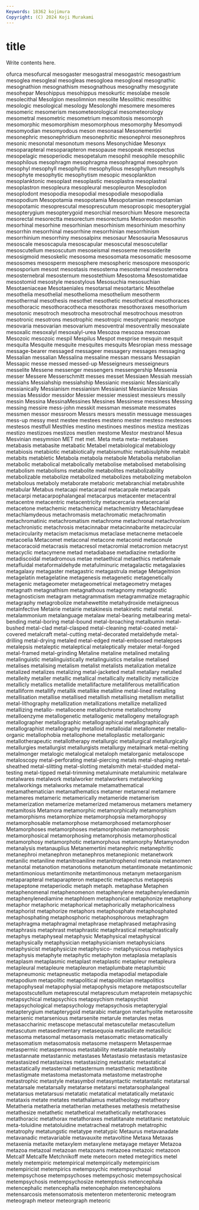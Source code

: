 ```yaml
---
Keywords: 18362 kojimura
Copyright: (C) 2024 Koji Murakami
---
```


# title

Write contents here.



ofurca mesofurcal mesogaster mesogastral mesogastric mesogastrium mesoglea mesogleal
mesogleas mesogloea mesogloeal mesognathic mesognathion mesognathism mesognathous mesognathy mesogyrate mesohepar
Mesohippus mesohippus mesokurtic mesolabe mesole mesolecithal Mesolgion mesolimnion mesolite Mesolithic
mesolithic mesologic mesological mesology Mesolonghi mesomere mesomeres mesomeric mesomerism mesometeorological
mesometeorology mesometral mesometric mesometrium mesomitosis mesomorph mesomorphic mesomorphism mesomorphous mesomorphy
Mesomyodi mesomyodian mesomyodous meson mesonasal Mesonemertini mesonephric mesonephridium mesonephritic mesonephroi
mesonephros mesonic mesonotal mesonotum mesons Mesonychidae Mesonyx mesoparapteral mesoparapteron mesopause
mesopeak mesopectus mesopelagic mesoperiodic mesopetalum mesophil mesophile mesophilic mesophilous mesophragm
mesophragma mesophragmal mesophryon mesophyl mesophyll mesophyllic mesophyllous mesophyllum mesophyls mesophyte
mesophytic mesophytism mesopic mesoplankton mesoplanktonic mesoplast mesoplastic mesoplastra mesoplastral mesoplastron
mesopleura mesopleural mesopleuron Mesoplodon mesoplodont mesopodia mesopodial mesopodiale mesopodialia mesopodium
Mesopotamia mesopotamia Mesopotamian mesopotamian mesopotamic mesoprescutal mesoprescutum mesoprosopic mesopterygial mesopterygium
mesopterygoid mesorchial mesorchium Mesore mesorecta mesorectal mesorectta mesorectum mesorectums Mesoreodon
mesorhin mesorhinal mesorhine mesorhinian mesorhinism mesorhinium mesorhiny mesorrhin mesorrhinal mesorrhine
mesorrhinian mesorrhinism mesorrhinium mesorrhiny mesosalpinx mesosaur Mesosauria Mesosaurus mesoscale mesoscapula
mesoscapular mesoscutal mesoscutellar mesoscutellum mesoscutum mesoseismal mesoseme mesosiderite mesosigmoid mesoskelic
mesosoma mesosomata mesosomatic mesosome mesosomes mesosperm mesosphere mesospheric mesospore mesosporic
mesosporium mesost mesostasis mesosterna mesosternal mesosternebra mesosternebral mesosternum mesostethium Mesostoma
Mesostomatidae mesostomid mesostyle mesostylous Mesosuchia mesosuchian Mesotaeniaceae Mesotaeniales mesotarsal mesotartaric
Mesothelae mesothelia mesothelial mesothelioma mesothelium mesotherm mesothermal mesothesis mesothet mesothetic
mesothetical mesothoraces mesothoracic mesothoracotheca mesothorax mesothoraxes mesothorium mesotonic mesotroch mesotrocha
mesotrochal mesotrochous mesotron mesotronic mesotrons mesotrophic mesotropic mesotympanic mesotype mesovaria
mesovarian mesovarium mesoventral mesoventrally mesoxalate mesoxalic mesoxalyl mesoxalyl-urea Mesozoa mesozoa
mesozoan Mesozoic mesozoic mespil Mespilus Mespot mesprise mesquin mesquit mesquita
Mesquite mesquite mesquites mesquits Mesropian mess message message-bearer messaged messageer
messagery messages messaging Messalian messalian Messalina messaline messan messans Messapian
Messapic messe messed messed-up Messeigneurs messeigneurs messelite Messene messenger messengers
messengership Messenia messer Messere Messerschmitt messes messet Messiaen Messiah messiah
messiahs Messiahship messiahship Messianic messianic Messianically messianically Messianism messianism Messianist
Messianize Messias messias Messidor messidor Messier messier messiest messieurs messily
messin Messina MessinaMessines Messines Messinese messiness Messing messing messire mess-john
messkit messman messmate messmates messmen messor messroom Messrs messrs messtin
messuage messuages mess-up messy mest mestee mestees mesteno mester mesteso
mestesoes mestesos mestfull Mesthles mestino mestinoes mestinos mestiza mestizas mestizo
mestizoes mestizos mestlen mestome Mestor mestranol Mesua Mesvinian mesymnion MET
met met. Meta meta meta- metabases metabasis metabasite metabatic Metabel
metabiological metabiology metabiosis metabiotic metabiotically metabismuthic metabisulphite metabit metabits metabletic
Metabola metabola metabole Metabolia metabolian metabolic metabolical metabolically metabolise metabolised
metabolising metabolism metabolisms metabolite metabolites metabolizability metabolizable metabolize metabolized metabolizes
metabolizing metabolon metabolous metaboly metaborate metaboric metabranchial metabrushite metabular Metabus
metacapi metacarpal metacarpale metacarpals metacarpi metacarpophalangeal metacarpus metacenter metacentral metacentre
metacentric metacentricity metacercaria metacercarial metacetone metachemic metachemical metachemistry Metachlamydeae metachlamydeous
metachromasis metachromatic metachromatin metachromatinic metachromatism metachrome metachronal metachronism metachronistic metachrosis
metacinnabar metacinnabarite metacircular metacircularity metacism metacismus metaclase metacneme metacoele metacoelia
Metacomet metaconal metacone metaconid metaconule metacoracoid metacrasis metacresol metacromial metacromion
metacryst metacyclic metacymene metad metadiabase metadiazine metadiorite metadiscoidal metadromous metae
metaethical metaethics metafemale metafluidal metaformaldehyde metafulminuric metagalactic metagalaxies metagalaxy metagaster
metagastric metagastrula metage Metageitnion metagelatin metagelatine metagenesis metagenetic metagenetically metagenic
metageometer metageometrical metageometry metages metagnath metagnathism metagnathous metagnomy metagnostic metagnosticism
metagram metagrammatism metagrammatize metagraphic metagraphy metagrobolize metahewettite metahydroxide metaigneous metainfective
Metairie metairie metakinesis metakinetic metal metal. metalammonium metalanguage metalaw metal-bearing
metalbearing metal-bending metal-boring metal-bound metal-broaching metalbumin metal-bushed metal-clad metal-clasped metal-cleaning
metal-coated metal-covered metalcraft metal-cutting metal-decorated metaldehyde metal-drilling metal-drying metaled metal-edged
metal-embossed metalepses metalepsis metaleptic metaleptical metaleptically metaler metal-forged metal-framed metal-grinding
Metaline metaline metalined metaling metalinguistic metalinguistically metalinguistics metalise metalised metalises
metalising metalism metalist metalists metalization metalize metalized metalizes metalizing metal-jacketed
metall metallary metalled metalleity metaller metallic metallical metallically metallicity metallicize
metallicly metallics metallide metallifacture metalliferous metallification metalliform metallify metallik metallike
metalline metal-lined metalling metallisation metallise metallised metallish metallising metallism metallist
metal-lithography metallization metallizations metallize metallized metallizing metallo- metallocene metallochrome metallochromy
metalloenzyme metallogenetic metallogenic metallogeny metallograph metallographer metallographic metallographical metallographically metallographist
metallography metalloid metalloidal metallometer metallo-organic metallophobia metallophone metalloplastic metallorganic metallotherapeutic
metallotherapy metallurgic metallurgical metallurgically metallurgies metallurgist metallurgists metallurgy metalmark metal-melting
metalmonger metalogic metalogical metaloph metalorganic metaloscope metaloscopy metal-perforating metal-piercing metals
metal-shaping metal-sheathed metal-slitting metal-slotting metalsmith metal-studded metal-testing metal-tipped metal-trimming metaluminate
metaluminic metalware metalwares metalwork metalworker metalworkers metalworking metalworkings metalworks metamale
metamathematical metamathematician metamathematics metamer metameral metamere metameres metameric metamerically metameride
metamerism metamerization metamerize metamerized metamerous metamers metamery metamitosis Metamora metamorphic
metamorphically metamorphism metamorphisms metamorphize metamorphopsia metamorphopsy metamorphosable metamorphose metamorphosed metamorphoser
Metamorphoses metamorphoses metamorphosian metamorphosic metamorphosical metamorphosing metamorphosis metamorphostical metamorphosy metamorphotic
metamorphous metamorphy Metamynodon metanalysis metanauplius Metanemertini metanephric metanephritic metanephroi metanephron
metanephros metanepionic metanetwork metanilic metaniline metanitroaniline metanitrophenol metanoia metanomen metanotal
metanotion metanotions metanotum metantimonate metantimonic metantimonious metantimonite metantimonous metanym metaorganism
metaparapteral metaparapteron metapectic metapectus metapepsis metapeptone metaperiodic metaph metaph. metaphase
Metaphen metaphenomenal metaphenomenon metaphenylene metaphenylenediamin metaphenylenediamine metaphloem metaphonical metaphonize metaphony
metaphor metaphoric metaphorical metaphorically metaphoricalness metaphorist metaphorize metaphors metaphosphate metaphosphated
metaphosphating metaphosphoric metaphosphorous metaphragm metaphragma metaphragmal metaphrase metaphrased metaphrasing metaphrasis
metaphrast metaphrastic metaphrastical metaphrastically metaphys metaphyseal metaphysic Metaphysical metaphysical metaphysically
metaphysician metaphysicianism metaphysicians metaphysicist metaphysicize metaphysico- metaphysicous metaphysics metaphysis metaphyte
metaphytic metaphyton metaplasia metaplasis metaplasm metaplasmic metaplast metaplastic metapleur metapleura
metapleural metapleure metapleuron metaplumbate metaplumbic metapneumonic metapneustic metapodia metapodial metapodiale
metapodium metapolitic metapolitical metapolitician metapolitics metapophyseal metapophysial metapophysis metapore metapostscutellar
metapostscutellum metaprescutal metaprescutum metaprotein metapsychic metapsychical metapsychics metapsychism metapsychist metapsychological
metapsychology metapsychosis metapterygial metapterygium metapterygoid metarabic metargon metarhyolite metarossite metarsenic
metarsenious metarsenite metarule metarules metas metasaccharinic metascope metascutal metascutellar metascutellum
metascutum metasedimentary metasequoia metasilicate metasilicic metasoma metasomal metasomasis metasomatic metasomatically
metasomatism metasomatosis metasome metasperm Metaspermae metaspermic metaspermous metastability metastable metastably
metastannate metastannic metastases Metastasio metastasis metastasize metastasized metastasizes metastasizing metastatic
metastatical metastatically metasternal metasternum metasthenic metastibnite metastigmate metastoma metastomata metastome
metastrophe metastrophic metastyle metasymbol metasyntactic metatantalic metatarsal metatarsale metatarsally metatarse
metatarsi metatarsophalangeal metatarsus metatarsusi metatatic metatatical metatatically metataxic metataxis metate
metates metathalamus metatheology metatheory Metatheria metatheria metatherian metatheses metathesis metathesise
metathesize metathetic metathetical metathetically metathoraces metathoracic metathorax metathoraxes metatitanate metatitanic
metatoluic meta-toluidine metatoluidine metatracheal metatroph metatrophic metatrophy metatungstic metatype metatypic
Metaurus metavanadate metavanadic metavariable metavauxite metavoltine Metaxa Metaxas metaxenia metaxite
metaxylem metaxylene metayage metayer Metazoa metazoa metazoal metazoan metazoans metazoea
metazoic metazoon Metcalf Metcalfe Metchnikoff mete metecorn meted metegritics metel
metely metempiric metempirical metempirically metempiricism metempiricist metempirics metempsychic metempsychosal metempsychose
metempsychoses metempsychosic metempsychosical metempsychosis metempsychosize metemptosis metencephala metencephalic metencephalla metencephalon
metencephalons metensarcosis metensomatosis metenteron metenteronic meteogram meteograph meteor meteorgraph meteoric
